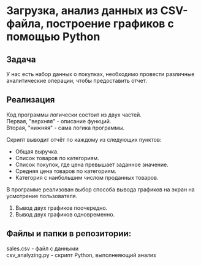 # Загрузка,  анализ данных из CSV-файла, построение графиков с помощью Python

## Задача
У нас есть набор данных о покупках, необходимо провести различные аналитические операции, чтобы предоставить отчет. <br>


## Реализация
Код программы логически состоит из двух частей. <br>
Первая, "верхняя" - описание функций. <br>
Вторая, "нижняя" - сама логика программы. <br>

Скрипт выводит отчёт по каждому из следующих пунктов: <br>
- Общая выручка. <br>
- Список товаров по категориям. <br>
- Список покупок, где цена превышает заданное значение. <br>
- Средняя цена товаров по категориям. <br>
- Категория с наибольшим числом проданных товаров. <br>

В программе реализован выбор способа вывода графиков на экран на усмотрение пользователя. <br>
1. Вывод двух графиков поочередно. <br>
2. Вывод двух графиков одновременно. <br>


## Файлы и папки в репозитории:
sales.csv   - файл с данными <br>
csv_analyzing.py  - скрипт Python, выполнеяющий анализ <br>
